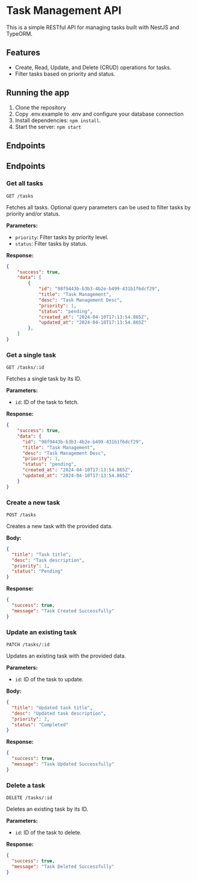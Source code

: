 # Task Management API

This is a simple RESTful API for managing tasks built with NestJS and TypeORM.

## Features

- Create, Read, Update, and Delete (CRUD) operations for tasks.
- Filter tasks based on priority and status.

## Running the app
  1. Clone the repository
  2. Copy .env.example to .env and configure your database connection
  3. Install dependencies: `npm install`.
  4. Start the server: `npm start`

## Endpoints

## Endpoints

### Get all tasks

```http
GET /tasks
```

Fetches all tasks. Optional query parameters can be used to filter tasks by priority and/or status.

**Parameters:**

- `priority`: Filter tasks by priority level.
- `status`: Filter tasks by status.

**Response:**

```json
{
    "success": true,
    "data": [
        {
            "id": "98f9443b-b3b3-4b2e-b499-431b1f6dcf29",
            "title": "Task Management",
            "desc": "Task Management Desc",
            "priority": 1,
            "status": "pending",
            "created_at": "2024-04-10T17:13:54.865Z",
            "updated_at": "2024-04-10T17:13:54.865Z"
        },
    ]
}
```

### Get a single task

```http
GET /tasks/:id
```

Fetches a single task by its ID.

**Parameters:**

- `id`: ID of the task to fetch.

**Response:**
```json
{
    "success": true,
    "data": {
      "id": "98f9443b-b3b3-4b2e-b499-431b1f6dcf29",
      "title": "Task Management",
      "desc": "Task Management Desc",
      "priority": 1,
      "status": "pending",
      "created_at": "2024-04-10T17:13:54.865Z",
      "updated_at": "2024-04-10T17:13:54.865Z"
    }
}
```

### Create a new task

```http
POST /tasks
```

Creates a new task with the provided data.

**Body:**

```json
{
  "title": "Task title",
  "desc": "Task description",
  "priority": 1,
  "status": "Pending"
}
```

**Response:**
```json
{
  "success": true,
  "message": "Task Created Successfully"
}
```

### Update an existing task

```http
PATCH /tasks/:id
```

Updates an existing task with the provided data.

**Parameters:**

- `id`: ID of the task to update.

**Body:**

```json
{
  "title": "Updated task title",
  "desc": "Updated task description",
  "priority": 2,
  "status": "Completed"
}
```

**Response:**
```json
{
  "success": true,
  "message": "Task Updated Successfully"
}
```

### Delete a task

```http
DELETE /tasks/:id
```

Deletes an existing task by its ID.

**Parameters:**

- `id`: ID of the task to delete.

**Response:**
```json
{
  "success": true,
  "message": "Task Deleted Successfully"
}
```
